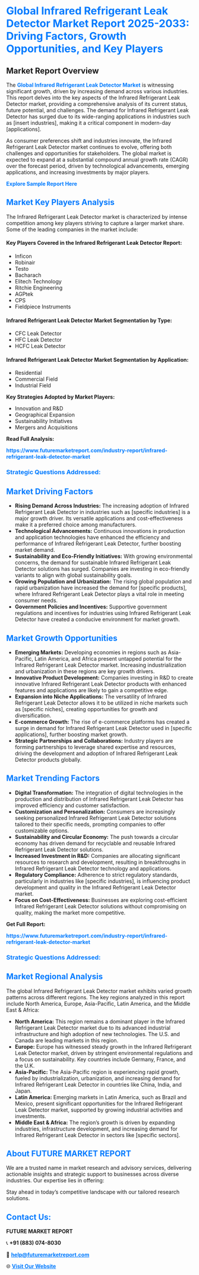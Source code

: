 <h1 style="color: #007BFF;">Global Infrared Refrigerant Leak Detector Market Report 2025-2033: Driving Factors, Growth Opportunities, and Key Players</h1>

<section id="overview">
<h2>Market Report Overview</h2>
<p>The <a href="https://www.futuremarketreport.com/industry-report/infrared-refrigerant-leak-detector-market" style="color: #007BFF; text-decoration: none;"><strong>Global Infrared Refrigerant Leak Detector Market</strong></a> is witnessing significant growth, driven by increasing demand across various industries. This report delves into the key aspects of the Infrared Refrigerant Leak Detector market, providing a comprehensive analysis of its current status, future potential, and challenges. The demand for Infrared Refrigerant Leak Detector has surged due to its wide-ranging applications in industries such as [insert industries], making it a critical component in modern-day [applications].</p>
<p>As consumer preferences shift and industries innovate, the Infrared Refrigerant Leak Detector market continues to evolve, offering both challenges and opportunities for stakeholders. The global market is expected to expand at a substantial compound annual growth rate (CAGR) over the forecast period, driven by technological advancements, emerging applications, and increasing investments by major players.</p>
</section>

<section id="overview">
<p><a href="https://www.futuremarketreport.com/request-sample/reportId=93204" style="color: #007BFF; text-decoration: none;"><strong>Explore Sample Report Here</strong></a></p>
</section>

<section id="key-players">
<h2 style="color: #007BFF;">Market Key Players Analysis</h2>
<p>The Infrared Refrigerant Leak Detector market is characterized by intense competition among key players striving to capture a larger market share. Some of the leading companies in the market include:</p>
<h4>Key Players Covered in the Infrared Refrigerant Leak Detector Report:</h4>
<ul><li>Inficon</li><li>Robinair</li><li>Testo</li><li>Bacharach</li><li>Elitech Technology</li><li>Ritchie Engineering</li><li>AGPtek</li><li>CPS</li><li>Fieldpiece Instruments</li></ul>
<h4>Infrared Refrigerant Leak Detector Market Segmentation by Type:</h4>
<ul><li>CFC Leak Detector</li><li>HFC Leak Detector</li><li>HCFC Leak Detector</li></ul>

<h4>Infrared Refrigerant Leak Detector Market Segmentation by Application:</h4>
<ul><li>Residential</li><li>Commercial Field</li><li>Industrial Field</li></ul>
<p><strong>Key Strategies Adopted by Market Players:</strong></p>
<ul>
<li>Innovation and R&D</li>
<li>Geographical Expansion</li>
<li>Sustainability Initiatives</li>
<li>Mergers and Acquisitions</li>
</ul>
</section>

<section>
<p><strong>Read Full Analysis: </strong></p><a href="https://www.futuremarketreport.com/industry-report/infrared-refrigerant-leak-detector-market" style="color: #007BFF; text-decoration: none;"><strong>https://www.futuremarketreport.com/industry-report/infrared-refrigerant-leak-detector-market</strong></a>
<h3 style="color: #007BFF;">Strategic Questions Addressed:</h3>
</section>

<section id="driving-factors">
<h2 style="color: #007BFF;">Market Driving Factors</h2>
<ul>
<li><strong>Rising Demand Across Industries:</strong> The increasing adoption of Infrared Refrigerant Leak Detector in industries such as [specific industries] is a major growth driver. Its versatile applications and cost-effectiveness make it a preferred choice among manufacturers.</li>
<li><strong>Technological Advancements:</strong> Continuous innovations in production and application technologies have enhanced the efficiency and performance of Infrared Refrigerant Leak Detector, further boosting market demand.</li>
<li><strong>Sustainability and Eco-Friendly Initiatives:</strong> With growing environmental concerns, the demand for sustainable Infrared Refrigerant Leak Detector solutions has surged. Companies are investing in eco-friendly variants to align with global sustainability goals.</li>
<li><strong>Growing Population and Urbanization:</strong> The rising global population and rapid urbanization have increased the demand for [specific products], where Infrared Refrigerant Leak Detector plays a vital role in meeting consumer needs.</li>
<li><strong>Government Policies and Incentives:</strong> Supportive government regulations and incentives for industries using Infrared Refrigerant Leak Detector have created a conducive environment for market growth.</li>
</ul>
</section>

<section id="growth-opportunities">
<h2 style="color: #007BFF;">Market Growth Opportunities</h2>
<ul>
<li><strong>Emerging Markets:</strong> Developing economies in regions such as Asia-Pacific, Latin America, and Africa present untapped potential for the Infrared Refrigerant Leak Detector market. Increasing industrialization and urbanization in these regions are key growth drivers.</li>
<li><strong>Innovative Product Development:</strong> Companies investing in R&D to create innovative Infrared Refrigerant Leak Detector products with enhanced features and applications are likely to gain a competitive edge.</li>
<li><strong>Expansion into Niche Applications:</strong> The versatility of Infrared Refrigerant Leak Detector allows it to be utilized in niche markets such as [specific niches], creating opportunities for growth and diversification.</li>
<li><strong>E-commerce Growth:</strong> The rise of e-commerce platforms has created a surge in demand for Infrared Refrigerant Leak Detector used in [specific applications], further boosting market growth.</li>
<li><strong>Strategic Partnerships and Collaborations:</strong> Industry players are forming partnerships to leverage shared expertise and resources, driving the development and adoption of Infrared Refrigerant Leak Detector products globally.</li>
</ul>
</section>

<section id="trending-factors">
<h2 style="color: #007BFF;">Market Trending Factors</h2>
<ul>
<li><strong>Digital Transformation:</strong> The integration of digital technologies in the production and distribution of Infrared Refrigerant Leak Detector has improved efficiency and customer satisfaction.</li>
<li><strong>Customization and Personalization:</strong> Consumers are increasingly seeking personalized Infrared Refrigerant Leak Detector solutions tailored to their specific needs, prompting companies to offer customizable options.</li>
<li><strong>Sustainability and Circular Economy:</strong> The push towards a circular economy has driven demand for recyclable and reusable Infrared Refrigerant Leak Detector solutions.</li>
<li><strong>Increased Investment in R&D:</strong> Companies are allocating significant resources to research and development, resulting in breakthroughs in Infrared Refrigerant Leak Detector technology and applications.</li>
<li><strong>Regulatory Compliance:</strong> Adherence to strict regulatory standards, particularly in industries like [specific industries], is influencing product development and quality in the Infrared Refrigerant Leak Detector market.</li>
<li><strong>Focus on Cost-Effectiveness:</strong> Businesses are exploring cost-efficient Infrared Refrigerant Leak Detector solutions without compromising on quality, making the market more competitive.</li>
</ul>
</section>

<section>
<p><strong>Get Full Report: </strong></p><a href="https://www.futuremarketreport.com/industry-report/infrared-refrigerant-leak-detector-market" style="color: #007BFF; text-decoration: none;"><strong>https://www.futuremarketreport.com/industry-report/infrared-refrigerant-leak-detector-market</strong></a>
<h3 style="color: #007BFF;">Strategic Questions Addressed:</h3>
</section>


<section id="regional-analysis">
<h2 style="color: #007BFF;">Market Regional Analysis</h2>
<p>The global Infrared Refrigerant Leak Detector market exhibits varied growth patterns across different regions. The key regions analyzed in this report include North America, Europe, Asia-Pacific, Latin America, and the Middle East & Africa:</p>
<ul>
<li><strong>North America:</strong> This region remains a dominant player in the Infrared Refrigerant Leak Detector market due to its advanced industrial infrastructure and high adoption of new technologies. The U.S. and Canada are leading markets in this region.</li>
<li><strong>Europe:</strong> Europe has witnessed steady growth in the Infrared Refrigerant Leak Detector market, driven by stringent environmental regulations and a focus on sustainability. Key countries include Germany, France, and the U.K.</li>
<li><strong>Asia-Pacific:</strong> The Asia-Pacific region is experiencing rapid growth, fueled by industrialization, urbanization, and increasing demand for Infrared Refrigerant Leak Detector in countries like China, India, and Japan.</li>
<li><strong>Latin America:</strong> Emerging markets in Latin America, such as Brazil and Mexico, present significant opportunities for the Infrared Refrigerant Leak Detector market, supported by growing industrial activities and investments.</li>
<li><strong>Middle East & Africa:</strong> The region’s growth is driven by expanding industries, infrastructure development, and increasing demand for Infrared Refrigerant Leak Detector in sectors like [specific sectors].</li>
</ul>
</section>

<footer>
<h2 style="color: #007BFF;">About FUTURE MARKET REPORT</h2>
<p>We are a trusted name in market research and advisory services, delivering actionable insights and strategic support to businesses across diverse industries. Our expertise lies in offering:</p>

<p>Stay ahead in today’s competitive landscape with our tailored research solutions.</p>

<h2 style="color: #007BFF;">Contact Us:</h2>
<p><strong>FUTURE MARKET REPORT</strong></p>
<p>📞 <strong>+91 (883) 074-8030</strong></p>
<p>📧 <strong><a href="mailto:help@futuremarketreport.com" style="color: #007BFF;">help@futuremarketreport.com</a></strong></p>
<p>🌐 <strong><a href="https://www.futuremarketreport.com/" style="color: #007BFF;">Visit Our Website</a></strong></p>
</footer>